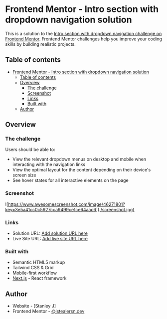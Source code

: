 # Frontend Mentor - Intro section with dropdown navigation solution

This is a solution to the [Intro section with dropdown navigation challenge on Frontend Mentor](https://www.frontendmentor.io/challenges/intro-section-with-dropdown-navigation-ryaPetHE5). Frontend Mentor challenges help you improve your coding skills by building realistic projects.

## Table of contents

- [Frontend Mentor - Intro section with dropdown navigation solution](#frontend-mentor---intro-section-with-dropdown-navigation-solution)
  - [Table of contents](#table-of-contents)
  - [Overview](#overview)
    - [The challenge](#the-challenge)
    - [Screenshot](#screenshot)
    - [Links](#links)
    - [Built with](#built-with)
  - [Author](#author)

## Overview

### The challenge

Users should be able to:

- View the relevant dropdown menus on desktop and mobile when interacting with the navigation links
- View the optimal layout for the content depending on their device's screen size
- See hover states for all interactive elements on the page

### Screenshot

![https://www.awesomescreenshot.com/image/46271801?key=3e5a41cc0c5927cca9499ce1ce64aac6](./screenshot.jpg)

### Links

- Solution URL: [Add solution URL here](https://github.com/istealersn-dev/frontend-mentor-challenges/tree/main/dropdown-navigation)
- Live Site URL: [Add live site URL here](https://your-live-site-url.com)

### Built with

- Semantic HTML5 markup
- Tailwind CSS & Grid
- Mobile-first workflow
- [Next.js](https://nextjs.org/) - React framework

## Author

- Website - [Stanley J]
- Frontend Mentor - [@istealersn.dev](https://www.frontendmentor.io/profile/istealersn-dev)